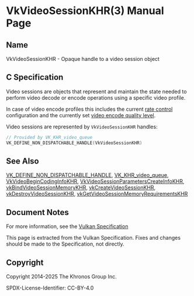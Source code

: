 # VkVideoSessionKHR(3) Manual Page

## Name

VkVideoSessionKHR - Opaque handle to a video session object



## [](#_c_specification)C Specification

Video sessions are objects that represent and maintain the state needed to perform video decode or encode operations using a specific video profile.

In case of video encode profiles this includes the current [rate control](https://registry.khronos.org/vulkan/specs/latest/html/vkspec.html#encode-rate-control) configuration and the currently set [video encode quality level](https://registry.khronos.org/vulkan/specs/latest/html/vkspec.html#encode-quality-level).

Video sessions are represented by `VkVideoSessionKHR` handles:

```c++
// Provided by VK_KHR_video_queue
VK_DEFINE_NON_DISPATCHABLE_HANDLE(VkVideoSessionKHR)
```

## [](#_see_also)See Also

[VK\_DEFINE\_NON\_DISPATCHABLE\_HANDLE](https://registry.khronos.org/vulkan/specs/latest/man/html/VK_DEFINE_NON_DISPATCHABLE_HANDLE.html), [VK\_KHR\_video\_queue](https://registry.khronos.org/vulkan/specs/latest/man/html/VK_KHR_video_queue.html), [VkVideoBeginCodingInfoKHR](https://registry.khronos.org/vulkan/specs/latest/man/html/VkVideoBeginCodingInfoKHR.html), [VkVideoSessionParametersCreateInfoKHR](https://registry.khronos.org/vulkan/specs/latest/man/html/VkVideoSessionParametersCreateInfoKHR.html), [vkBindVideoSessionMemoryKHR](https://registry.khronos.org/vulkan/specs/latest/man/html/vkBindVideoSessionMemoryKHR.html), [vkCreateVideoSessionKHR](https://registry.khronos.org/vulkan/specs/latest/man/html/vkCreateVideoSessionKHR.html), [vkDestroyVideoSessionKHR](https://registry.khronos.org/vulkan/specs/latest/man/html/vkDestroyVideoSessionKHR.html), [vkGetVideoSessionMemoryRequirementsKHR](https://registry.khronos.org/vulkan/specs/latest/man/html/vkGetVideoSessionMemoryRequirementsKHR.html)

## [](#_document_notes)Document Notes

For more information, see the [Vulkan Specification](https://registry.khronos.org/vulkan/specs/latest/html/vkspec.html#VkVideoSessionKHR)

This page is extracted from the Vulkan Specification. Fixes and changes should be made to the Specification, not directly.

## [](#_copyright)Copyright

Copyright 2014-2025 The Khronos Group Inc.

SPDX-License-Identifier: CC-BY-4.0